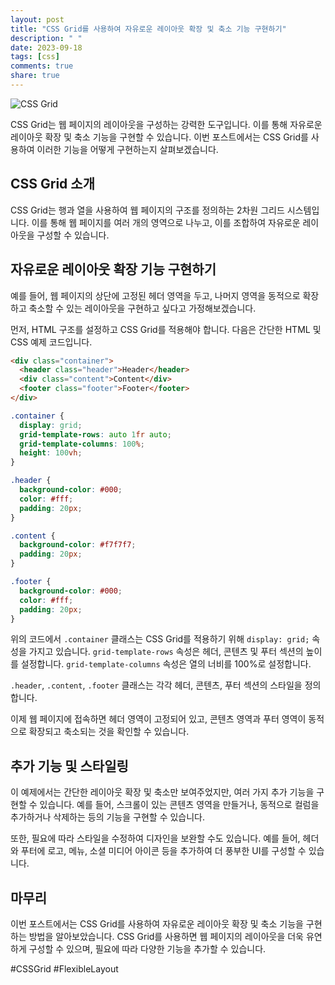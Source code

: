 ```yaml
---
layout: post
title: "CSS Grid를 사용하여 자유로운 레이아웃 확장 및 축소 기능 구현하기"
description: " "
date: 2023-09-18
tags: [css]
comments: true
share: true
---
```


![CSS Grid](https://example.com/css-grid-image.jpg)

CSS Grid는 웹 페이지의 레이아웃을 구성하는 강력한 도구입니다. 이를 통해 자유로운 레이아웃 확장 및 축소 기능을 구현할 수 있습니다. 이번 포스트에서는 CSS Grid를 사용하여 이러한 기능을 어떻게 구현하는지 살펴보겠습니다.

## CSS Grid 소개

CSS Grid는 행과 열을 사용하여 웹 페이지의 구조를 정의하는 2차원 그리드 시스템입니다. 이를 통해 웹 페이지를 여러 개의 영역으로 나누고, 이를 조합하여 자유로운 레이아웃을 구성할 수 있습니다.

## 자유로운 레이아웃 확장 기능 구현하기

예를 들어, 웹 페이지의 상단에 고정된 헤더 영역을 두고, 나머지 영역을 동적으로 확장하고 축소할 수 있는 레이아웃을 구현하고 싶다고 가정해보겠습니다.

먼저, HTML 구조를 설정하고 CSS Grid를 적용해야 합니다. 다음은 간단한 HTML 및 CSS 예제 코드입니다.

```html
<div class="container">
  <header class="header">Header</header>
  <div class="content">Content</div>
  <footer class="footer">Footer</footer>
</div>
```

```css
.container {
  display: grid;
  grid-template-rows: auto 1fr auto;
  grid-template-columns: 100%;
  height: 100vh;
}

.header {
  background-color: #000;
  color: #fff;
  padding: 20px;
}

.content {
  background-color: #f7f7f7;
  padding: 20px;
}

.footer {
  background-color: #000;
  color: #fff;
  padding: 20px;
}
```

위의 코드에서 `.container` 클래스는 CSS Grid를 적용하기 위해 `display: grid;` 속성을 가지고 있습니다. `grid-template-rows` 속성은 헤더, 콘텐츠 및 푸터 섹션의 높이를 설정합니다. `grid-template-columns` 속성은 열의 너비를 100%로 설정합니다.

`.header`, `.content`, `.footer` 클래스는 각각 헤더, 콘텐츠, 푸터 섹션의 스타일을 정의합니다.

이제 웹 페이지에 접속하면 헤더 영역이 고정되어 있고, 콘텐츠 영역과 푸터 영역이 동적으로 확장되고 축소되는 것을 확인할 수 있습니다.

## 추가 기능 및 스타일링

이 예제에서는 간단한 레이아웃 확장 및 축소만 보여주었지만, 여러 가지 추가 기능을 구현할 수 있습니다. 예를 들어, 스크롤이 있는 콘텐츠 영역을 만들거나, 동적으로 컬럼을 추가하거나 삭제하는 등의 기능을 구현할 수 있습니다.

또한, 필요에 따라 스타일을 수정하여 디자인을 보완할 수도 있습니다. 예를 들어, 헤더와 푸터에 로고, 메뉴, 소셜 미디어 아이콘 등을 추가하여 더 풍부한 UI를 구성할 수 있습니다.

## 마무리

이번 포스트에서는 CSS Grid를 사용하여 자유로운 레이아웃 확장 및 축소 기능을 구현하는 방법을 알아보았습니다. CSS Grid를 사용하면 웹 페이지의 레이아웃을 더욱 유연하게 구성할 수 있으며, 필요에 따라 다양한 기능을 추가할 수 있습니다.

#CSSGrid #FlexibleLayout